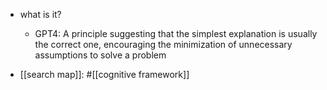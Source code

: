   * what is it?
    * GPT4: A principle suggesting that the simplest explanation is usually the correct one, encouraging the minimization of unnecessary assumptions to solve a problem

  * [[search map]]: #[[cognitive framework]]